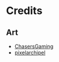 # Credits

## Art
- [ChasersGaming](https://chasersgaming.itch.io/)
- [pixelarchipel](https://www.patreon.com/pixelarchipel)
